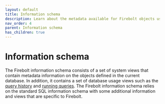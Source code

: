 ```yaml
---
layout: default
title: Information schema
description: Learn about the metadata available for Firebolt objects using the information schema.  
nav_order: 4
parent: Information schema
has_children: true
---
```


# Information schema

The Firebolt information schema consists of a set of system views that contain metadata information on the objects defined in the current database. In addition, it contains a set of database usage views such as the [query history](../information-schema/engine-query-history.md) and [running queries](../information-schema/engine-running-queries.md). The Firebolt information schema relies on the standard SQL information schema with some additional information and views that are specific to Firebolt.
